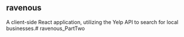## ravenous

A client-side React application, utilizing the Yelp API to search for local businesses.# ravenous_PartTwo
